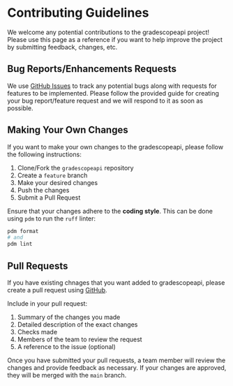 # Contributing Guidelines

We welcome any potential contributions to the gradescopeapi project! Please
use this page as a reference if you want to help improve the project by submitting feedback, changes, etc.

## Bug Reports/Enhancements Requests

We use [GitHub Issues](https://github.com/nyuoss/gradescope-api/issues) to track any potential bugs along with requests for features to be implemented. Please follow the provided guide for creating your bug report/feature request
and we will respond to it as soon as possible.

## Making Your Own Changes

If you want to make your own changes to the gradescopeapi, please follow the following instructions:

1. Clone/Fork the `gradescopeapi` repository
1. Create a `feature` branch
1. Make your desired changes
1. Push the changes
1. Submit a Pull Request

Ensure that your changes adhere to the **coding style**. This can be done using `pdm` to run the `ruff` linter:

```bash
pdm format
# and
pdm lint
```

## Pull Requests

If you have existing chnages that you want added to gradescopeapi, please create a pull request using [GitHub](https://github.com/nyuoss/gradescope-api/pulls).

Include in your pull request:

1. Summary of the changes you made
1. Detailed description of the exact changes
1. Checks made
1. Members of the team to review the request
1. A reference to the issue (optional)

Once you have submitted your pull requests, a team member will review the changes and provide feedback as necessary. If your changes are approved, they will be merged with the `main` branch.
